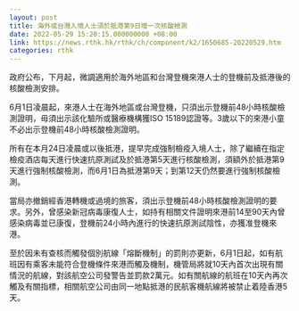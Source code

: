 ```yaml
---
layout: post
title: 海外或台灣入境人士須於抵港第9日增一次核酸檢測
date: 2022-05-29 15:20:15.000000000 +08:00
link: https://news.rthk.hk/rthk/ch/component/k2/1650685-20220529.htm
categories: rthk
---
```


政府公布，下月起，微調適用於海外地區和台灣登機來港人士的登機前及抵港後的核酸檢測安排。

6月1日凌晨起，來港人士在海外地區或台灣登機，只須出示登機前48小時核酸檢測證明，毋須出示該化驗所或醫療機構獲ISO 15189認證等。3歲以下的來港小童不必出示登機前48小時核酸檢測證明。

所有在本月24日凌晨或以後抵港，提早完成強制檢疫入境人士，除了繼續在指定檢疫酒店每天進行快速抗原測試及於抵港第5天進行核酸檢測，須額外於抵港第9天進行強制核酸檢測，而6月1日為抵港第9天；到第12天仍然要進行強制核酸檢測。

當局亦撤銷經香港轉機或過境的旅客，須出示登機前48小時核酸檢測證明的要求。另外，曾感染新冠病毒康復人士，如持有相關文件證明來港前14至90天內曾感染病毒並已康復，登機前24小時內進行的快速抗原測試陰性，亦獲准登機來港。

至於因未有查核而觸發個別航線「熔斷機制」的罰則亦更新，6月1日起，如有航班因有乘客未能符合登機條件來港而觸及機制，機管局將就10天內首次出現有關情況的航線，對該航空公司發警告並罰款2萬元。如有關航線的航班在10天內再次觸及有關指標，相關航空公司由同一地點抵港的民航客機航線將被禁止着陸香港5天。
